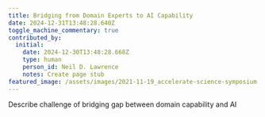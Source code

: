 ```yaml
---
title: Bridging from Domain Experts to AI Capability
date: 2024-12-31T13:48:28.640Z
toggle_machine_commentary: true
contributed_by:
  initial:
    date: 2024-12-30T13:48:28.668Z
    type: human
    person_id: Neil D. Lawrence
    notes: Create page stub
featured_image: /assets/images/2021-11-19_accelerate-science-symposium.png
---
```

Describe challenge of bridging gap between domain capability and AI